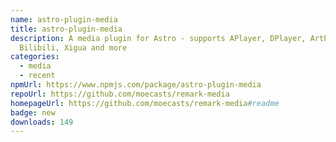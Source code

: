 ```yaml
---
name: astro-plugin-media
title: astro-plugin-media
description: A media plugin for Astro - supports APlayer, DPlayer, ArtPlayer,
  Bilibili, Xigua and more
categories:
  - media
  - recent
npmUrl: https://www.npmjs.com/package/astro-plugin-media
repoUrl: https://github.com/moecasts/remark-media
homepageUrl: https://github.com/moecasts/remark-media#readme
badge: new
downloads: 149
---
```

